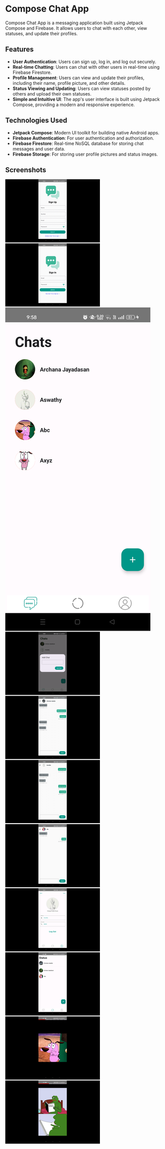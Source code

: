 # Compose Chat App

Compose Chat App is a messaging application built using Jetpack Compose and Firebase. It allows users to chat with each other, view statuses, and update their profiles.

## Features

- **User Authentication**: Users can sign up, log in, and log out securely.
- **Real-time Chatting**: Users can chat with other users in real-time using Firebase Firestore.
- **Profile Management**: Users can view and update their profiles, including their name, profile picture, and other details.
- **Status Viewing and Updating**: Users can view statuses posted by others and upload their own statuses.
- **Simple and Intuitive UI**: The app's user interface is built using Jetpack Compose, providing a modern and responsive experience.

## Technologies Used

- **Jetpack Compose**: Modern UI toolkit for building native Android apps.
- **Firebase Authentication**: For user authentication and authorization.
- **Firebase Firestore**: Real-time NoSQL database for storing chat messages and user data.
- **Firebase Storage**: For storing user profile pictures and status images.

## Screenshots

![Screenshot 1](/screenshots/signup.png)
![Screenshot 2](/screenshots/login.png)
![Screenshot 3](/screenshots/chatlist%20%20screen.png)
![Screenshot 3](/screenshots/Add%20chat%20number.png)
![Screenshot 4](/screenshots/chat1.png)
![Screenshot 5](/screenshots/chat2.png)
![Screenshot 6](/screenshots/chat3.png)
![Screenshot 7](/screenshots/profile.png)
![Screenshot 8](/screenshots/statusList.png)
![Screenshot 9](/screenshots/status1.png)
![Screenshot 10](/screenshots/status2.png)
